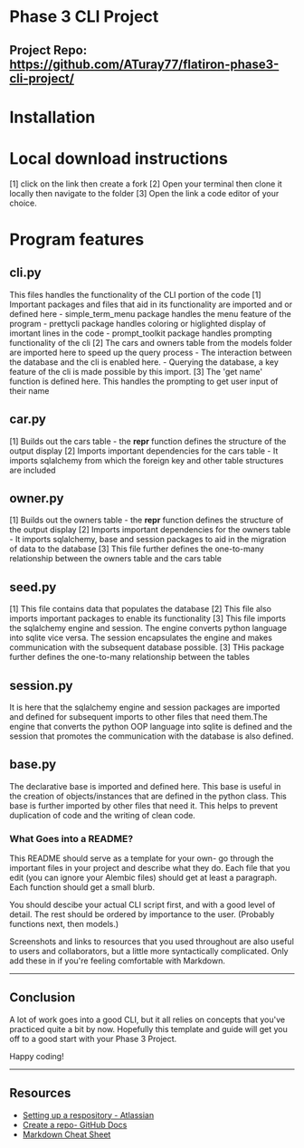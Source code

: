 # Phase 3 CLI Project
## Project Repo: https://github.com/ATuray77/flatiron-phase3-cli-project/

# Installation
# Local download instructions
[1] click on the link then create a fork 
[2] Open your terminal then clone it locally then navigate to the folder
[3] Open the link a code editor of your choice.


# Program features
## cli.py
This files handles the functionality of the CLI portion of the code
[1] Important packages and files that aid in its functionality are imported and or defined here
    - simple_term_menu package handles the menu feature of the program
    - prettycli package handles coloring or higlighted display of imortant lines in the code
    - prompt_toolkit package handles prompting functionality of the cli
[2] The cars and owners table from the models folder are imported here to speed up the query process
    - The interaction between the database and the cli is enabled here. 
    - Querying the database, a key feature of the cli is made possible by this import.
[3] The 'get name' function is defined here. This handles the prompting to get user input of their name
## car.py
[1] Builds out the cars table
    - the __repr__ function defines the structure of the output display
[2] Imports important dependencies for the cars table
    - It imports sqlalchemy from which the foreign key and other table structures are included
    
## owner.py
[1] Builds out the owners table
    - the __repr__ function defines the structure of the output display
[2] Imports important dependencies for the owners table
    - It imports sqlalchemy, base and session packages to aid in the migration of data to the database
[3] This file further defines the one-to-many relationship between the owners table and the cars table
## seed.py
[1] This file contains data that populates the database
[2] This file also imports important packages to enable its functionality
[3] This file imports the sqlalchemy engine and session. The engine converts python language into sqlite vice versa. The session encapsulates the engine and makes communication with the subsequent database possible. 
[3] THis package further defines the one-to-many relationship between the tables
## session.py
It is here that the sqlalchemy engine and session packages are imported and defined for subsequent imports to other files that need them.The engine that converts the python OOP language into sqlite is defined and the session that promotes the communication with the database is also defined. 
## base.py
The declarative base is imported and defined here. This base is useful in the creation of objects/instances that are defined in the python class. This base is further imported by other files that need it. This helps to prevent duplication of code and the writing of clean code. 


### What Goes into a README?

This README should serve as a template for your own- go through the important
files in your project and describe what they do. Each file that you edit
(you can ignore your Alembic files) should get at least a paragraph. Each
function should get a small blurb.

You should descibe your actual CLI script first, and with a good level of
detail. The rest should be ordered by importance to the user. (Probably
functions next, then models.)

Screenshots and links to resources that you used throughout are also useful to
users and collaborators, but a little more syntactically complicated. Only add
these in if you're feeling comfortable with Markdown.

***

## Conclusion

A lot of work goes into a good CLI, but it all relies on concepts that you've
practiced quite a bit by now. Hopefully this template and guide will get you
off to a good start with your Phase 3 Project.

Happy coding!

***

## Resources

- [Setting up a respository - Atlassian](https://www.atlassian.com/git/tutorials/setting-up-a-repository)
- [Create a repo- GitHub Docs](https://docs.github.com/en/get-started/quickstart/create-a-repo)
- [Markdown Cheat Sheet](https://www.markdownguide.org/cheat-sheet/)
